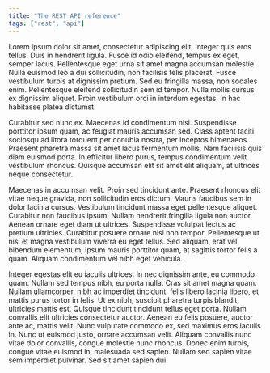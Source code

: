```yaml
---
title: "The REST API reference"
tags: ["rest", "api"]
---
```


Lorem ipsum dolor sit amet, consectetur adipiscing elit. Integer quis eros tellus. Duis in hendrerit ligula. Fusce id odio eleifend, tempus ex eget, semper lacus. Pellentesque eget urna sit amet magna accumsan molestie. Nulla euismod leo a dui sollicitudin, non facilisis felis placerat. Fusce vestibulum turpis at dignissim pretium. Sed eu fringilla massa, non sodales enim. Pellentesque eleifend sollicitudin sem id tempor. Nulla mollis cursus ex dignissim aliquet. Proin vestibulum orci in interdum egestas. In hac habitasse platea dictumst.

Curabitur sed nunc ex. Maecenas id condimentum nisi. Suspendisse porttitor ipsum quam, ac feugiat mauris accumsan sed. Class aptent taciti sociosqu ad litora torquent per conubia nostra, per inceptos himenaeos. Praesent pharetra massa sit amet lacus fermentum mollis. Nam facilisis quis diam euismod porta. In efficitur libero purus, tempus condimentum velit vestibulum rhoncus. Quisque accumsan elit sit amet elit aliquam, at ultrices neque consectetur.

Maecenas in accumsan velit. Proin sed tincidunt ante. Praesent rhoncus elit vitae neque gravida, non sollicitudin eros dictum. Mauris faucibus sem in dolor lacinia cursus. Vestibulum tincidunt massa eget pellentesque aliquet. Curabitur non faucibus ipsum. Nullam hendrerit fringilla ligula non auctor. Aenean ornare eget diam ut ultrices. Suspendisse volutpat lectus ac pretium ultricies. Curabitur posuere ornare nisl non tempor. Pellentesque ut nisi et magna vestibulum viverra eu eget tellus. Sed aliquam, erat vel bibendum elementum, ipsum mauris porttitor quam, at sagittis tortor felis a quam. Aliquam condimentum vel nibh eget vehicula.

Integer egestas elit eu iaculis ultrices. In nec dignissim ante, eu commodo quam. Nullam sed tempus nibh, eu porta nulla. Cras sit amet magna quam. Nullam ullamcorper, nibh ac imperdiet tincidunt, felis libero lacinia libero, et mattis purus tortor in felis. Ut ex nibh, suscipit pharetra turpis blandit, ultricies mattis est. Quisque tincidunt tincidunt tellus eget porta. Nullam convallis elit ultricies consectetur auctor. Aenean eu felis posuere, auctor ante ac, mattis velit. Nunc vulputate commodo ex, sed maximus eros iaculis in. Nunc ut euismod justo, ornare accumsan velit. Aliquam convallis nunc vitae dolor convallis, congue molestie nunc rhoncus. Donec enim turpis, congue vitae euismod in, malesuada sed sapien. Nullam sed sapien vitae sem imperdiet pulvinar. Sed sit amet sapien dui.

